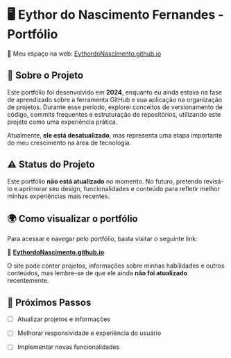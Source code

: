 # 🖥️ Eythor do Nascimento Fernandes - Portfólio

🚀 Meu espaço na web: [EythordoNascimento.github.io](https://EythordoNascimento.github.io)  

## 📌 Sobre o Projeto  

Este portfólio foi desenvolvido em **2024**, enquanto eu ainda estava na fase de aprendizado sobre a ferramenta GitHub e sua aplicação na organização de projetos. Durante esse período, explorei conceitos de versionamento de código, commits frequentes e estruturação de repositórios, utilizando este projeto como uma experiência prática.  

Atualmente, **ele está desatualizado**, mas representa uma etapa importante do meu crescimento na área de tecnologia.    

## ⚠️ Status do Projeto  

Este portfólio **não está atualizado** no momento. No futuro, pretendo revisá-lo e aprimorar seu design, funcionalidades e conteúdo para refletir melhor minhas experiências mais recentes.  

## 🌍 Como visualizar o portfólio  

Para acessar e navegar pelo portfólio, basta visitar o seguinte link:  

🔗 **[EythordoNascimento.github.io](https://EythordoNascimento.github.io)**  

O site pode conter projetos, informações sobre minhas habilidades e outros conteúdos, mas lembre-se de que ele ainda **não foi atualizado** recentemente.  

## 📌 Próximos Passos  

- [ ] Atualizar projetos e informações  
- [ ] Melhorar responsividade e experiência do usuário  
- [ ] Implementar novas funcionalidades  



